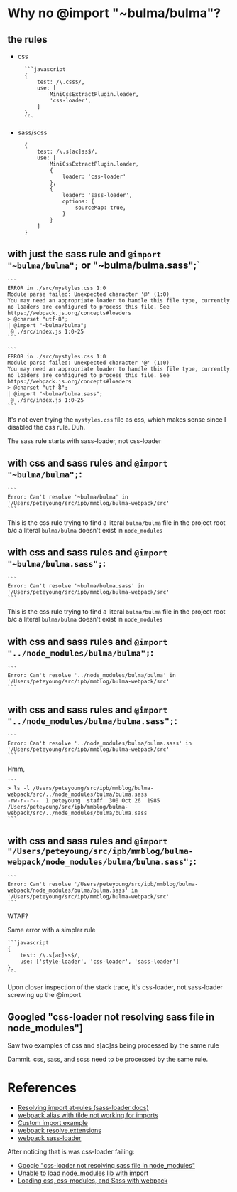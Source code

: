 # Why no @import "~bulma/bulma"?

## the rules

* css

        ```javascript
        {
            test: /\.css$/,
            use: [
                MiniCssExtractPlugin.loader,
                'css-loader',
            ]
        },
        ```

* sass/scss

        {
            test: /\.s[ac]ss$/,
            use: [
                MiniCssExtractPlugin.loader,
                {
                    loader: 'css-loader'
                },
                {
                    loader: 'sass-loader',
                    options: {
                        sourceMap: true,
                    }
                }
            ]
        }


## with just the sass rule and `@import "~bulma/bulma";` or "~bulma/bulma.sass";`

    ```
    ERROR in ./src/mystyles.css 1:0
    Module parse failed: Unexpected character '@' (1:0)
    You may need an appropriate loader to handle this file type, currently no loaders are configured to process this file. See https://webpack.js.org/concepts#loaders
    > @charset "utf-8";
    | @import "~bulma/bulma";
     @ ./src/index.js 1:0-25
    ```

    ```
    ERROR in ./src/mystyles.css 1:0
    Module parse failed: Unexpected character '@' (1:0)
    You may need an appropriate loader to handle this file type, currently no loaders are configured to process this file. See https://webpack.js.org/concepts#loaders
    > @charset "utf-8";
    | @import "~bulma/bulma.sass";
     @ ./src/index.js 1:0-25
    ```

It's not even trying the `mystyles.css` file as css, which makes sense since I disabled the css rule. Duh.

The sass rule starts with sass-loader, not css-loader
    
    
## with css and sass rules and `@import "~bulma/bulma";`:

    ```
    Error: Can't resolve '~bulma/bulma' in '/Users/peteyoung/src/ipb/mmblog/bulma-webpack/src'
    ```
    
This is the css rule trying to find a literal `bulma/bulma` file in the project root b/c a literal  `bulma/bulma` doesn't exist in `node_modules`


## with css and sass rules and `@import "~bulma/bulma.sass";`:

    ```
    Error: Can't resolve '~bulma/bulma.sass' in '/Users/peteyoung/src/ipb/mmblog/bulma-webpack/src'
    ```
    
This is the css rule trying to find a literal `bulma/bulma` file in the project root b/c a literal  `bulma/bulma` doesn't exist in `node_modules`


## with css and sass rules and `@import "../node_modules/bulma/bulma";`:

    ```
    Error: Can't resolve '../node_modules/bulma/bulma' in '/Users/peteyoung/src/ipb/mmblog/bulma-webpack/src'
    ```
    

## with css and sass rules and `@import "../node_modules/bulma/bulma.sass";`:

    ```
    Error: Can't resolve '../node_modules/bulma/bulma.sass' in '/Users/peteyoung/src/ipb/mmblog/bulma-webpack/src'
    ```
    
Hmm,

    ```
    > ls -l /Users/peteyoung/src/ipb/mmblog/bulma-webpack/src/../node_modules/bulma/bulma.sass
    -rw-r--r--  1 peteyoung  staff  300 Oct 26  1985 /Users/peteyoung/src/ipb/mmblog/bulma-webpack/src/../node_modules/bulma/bulma.sass
    ```


## with css and sass rules and `@import "/Users/peteyoung/src/ipb/mmblog/bulma-webpack/node_modules/bulma/bulma.sass";`:


    ```
    Error: Can't resolve '/Users/peteyoung/src/ipb/mmblog/bulma-webpack/node_modules/bulma/bulma.sass' in '/Users/peteyoung/src/ipb/mmblog/bulma-webpack/src'
    ```

WTAF?

Same error with a simpler rule


    ```javascript
    {
        test: /\.s[ac]ss$/,
        use: ['style-loader', 'css-loader', 'sass-loader']
    },
    ```

Upon closer inspection of the stack trace, it's css-loader, not sass-loader screwing up the @import


## Googled "css-loader not resolving sass file in node_modules"]

Saw two examples of css and s[ac]ss being processed by the same rule



Dammit. css, sass, and scss need to be processed by the same rule.






# References

* [Resolving import at-rules (sass-loader docs)](https://github.com/webpack-contrib/sass-loader#resolving-import-at-rules)
* [webpack alias with tilde not working for imports](https://github.com/webpack-contrib/sass-loader/issues/566)
* [Custom import example](https://stackoverflow.com/a/37118406)
* [webpack resolve.extensions](https://webpack.js.org/configuration/resolve/#resolveextensions)
* [webpack sass-loader](https://webpack.js.org/loaders/sass-loader/)

After noticing that is was css-loader failing:
* [Google "css-loader not resolving sass file in node_modules"](https://www.google.com/search?client=firefox-b-1-d&q=css-loader+not+resolving+sass+file+in+node_modules)
* [Unable to load node_modules lib with import](https://github.com/yibn2008/fast-sass-loader/issues/40)
* [Loading css, css-modules, and Sass with webpack](https://adamrackis.dev/css-modules/)

